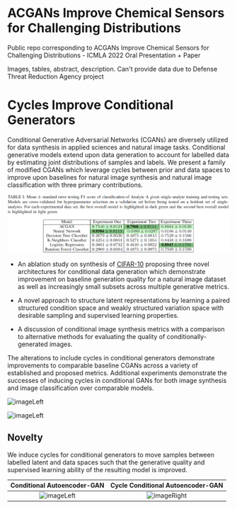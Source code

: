 # ACGANs Improve Chemical Sensors for Challenging Distributions
Public repo corresponding to ACGANs Improve Chemical Sensors for Challenging Distributions - ICMLA 2022 Oral Presentation + Paper

Images, tables, abstract, description. Can't provide data due to Defense Threat Reduction Agency project

# Cycles Improve Conditional Generators

Conditional Generative Adversarial Networks (CGANs) are diversely utilized for data synthesis in applied sciences and natural image tasks. Conditional generative models extend upon data generation to account for labelled data by estimating joint distributions of samples and labels. We present a family of modified CGANs which leverage cycles between prior and data spaces to improve upon baselines for natural image synthesis and natural image classification with three primary contributions. 

![results table](imgs/table1.png)

- An ablation study on synthesis of [CIFAR-10](https://www.cs.toronto.edu/~kriz/cifar.html) proposing three novel architectures for conditional data generation which demonstrate improvement on baseline generation quality for a natural image dataset as well as increasingly small subsets across multiple generative metrics.

- A novel approach to structure latent representations by learning a paired structured condition space and weakly structured variation space with desirable sampling and supervised learning properties. 

- A discussion of conditional image synthesis metrics with a comparison to alternative methods for evaluating the quality of conditionally-generated images. 

The alterations to include cycles in conditional generators demonstrate improvements to comparable baseline CGANs across a variety of established and proposed metrics. Additional experiments demonstrate the successes of inducing cycles in conditional GANs for both image synthesis and image classification over comparable models.

![imageLeft](imgs/analyte_a.png)

![imageLeft](imgs/analyte_b.png)

## Novelty
We induce cycles for conditional generators to move samples between labelled latent and data spaces such that the generative quality and supervised learning ability of the resulting model is improved.

Conditional Autoencoder-GAN             |  Cycle Conditional Autoencoder-GAN
:-------------------------:|:-------------------------:
![imageLeft](imgs/CAEGAN_annot.png)  |  ![imageRight](imgs/CCAEGAN_annot.png)


